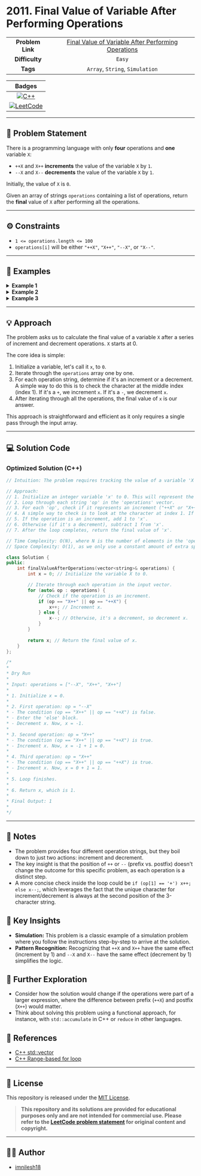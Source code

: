 # 2011. Final Value of Variable After Performing Operations

| | |
| :-: | :-: |
| **Problem Link** | [Final Value of Variable After Performing Operations](https://leetcode.com/problems/final-value-of-variable-after-performing-operations/description/) |
| **Difficulty** | `Easy` |
| **Tags** | `Array`, `String`, `Simulation` |

| **Badges** |
| :---: |
| [![C++](https://img.shields.io/badge/C%2B%2B-Solution-blue?style=for-the-badge&logo=cplusplus)](./solution.cpp) |
| [![LeetCode](https://img.shields.io/badge/LeetCode-Problem-yellow?style=for-the-badge&logo=leetcode)](https://leetcode.com/problems/final-value-of-variable-after-performing-operations/description/) |

---

## 📝 Problem Statement

There is a programming language with only **four** operations and **one** variable `X`:

-   `++X` and `X++` **increments** the value of the variable `X` by `1`.
-   `--X` and `X--` **decrements** the value of the variable `X` by `1`.

Initially, the value of `X` is `0`.

Given an array of strings `operations` containing a list of operations, return the **final** value of `X` after performing all the operations.

---

## ⚙️ Constraints

-   `1 <= operations.length <= 100`
-   `operations[i]` will be either `"++X"`, `"X++"`, `"--X"`, or `"X--"`.

---

## 🧪 Examples

<details>
<summary><strong>Example 1</strong></summary>

| Input | Output | Explanation |
| :--- | :--- | :--- |
| `operations = ["--X","X++","X++"]` | `1` | Initially, `X = 0`. <br> `--X`: `X` is decremented by 1, `X = 0 - 1 = -1`. <br> `X++`: `X` is incremented by 1, `X = -1 + 1 = 0`. <br> `X++`: `X` is incremented by 1, `X = 0 + 1 = 1`. |

</details>

<details>
<summary><strong>Example 2</strong></summary>

| Input | Output | Explanation |
| :--- | :--- | :--- |
| `operations = ["++X","++X","X++"]`| `3` | Initially, `X = 0`. <br> `++X`: `X` is incremented by 1, `X = 0 + 1 = 1`. <br> `++X`: `X` is incremented by 1, `X = 1 + 1 = 2`. <br> `X++`: `X` is incremented by 1, `X = 2 + 1 = 3`. |

</details>

<details>
<summary><strong>Example 3</strong></summary>

| Input | Output | Explanation |
| :--- | :--- | :--- |
| `operations = ["X++","++X","--X","X--"]`| `0` | Initially, `X = 0`. <br> `X++`: `X` is incremented by 1, `X = 0 + 1 = 1`. <br> `++X`: `X` is incremented by 1, `X = 1 + 1 = 2`. <br> `--X`: `X` is decremented by 1, `X = 2 - 1 = 1`. <br> `X--`: `X` is decremented by 1, `X = 1 - 1 = 0`. |

</details>

---

## 💡 Approach

The problem asks us to calculate the final value of a variable `X` after a series of increment and decrement operations. `X` starts at 0.

The core idea is simple:
1.  Initialize a variable, let's call it `x`, to `0`.
2.  Iterate through the `operations` array one by one.
3.  For each operation string, determine if it's an increment or a decrement. A simple way to do this is to check the character at the middle index (index 1). If it's a `+`, we increment `x`. If it's a `-`, we decrement `x`.
4.  After iterating through all the operations, the final value of `x` is our answer.

This approach is straightforward and efficient as it only requires a single pass through the input array.

---

## 💻 Solution Code

### Optimized Solution (C++)

```cpp
// Intuition: The problem requires tracking the value of a variable 'X' which is modified by a list of operations. We can simulate this by initializing a counter to zero and then iterating through the operations, adjusting the counter based on whether the operation is an increment or a decrement.

// Approach:
// 1. Initialize an integer variable 'x' to 0. This will represent the value of X.
// 2. Loop through each string 'op' in the 'operations' vector.
// 3. For each 'op', check if it represents an increment ("++X" or "X++") or a decrement ("--X" or "X--").
// 4. A simple way to check is to look at the character at index 1. If it's '+', it's an increment. If it's '-', it's a decrement.
// 5. If the operation is an increment, add 1 to 'x'.
// 6. Otherwise (if it's a decrement), subtract 1 from 'x'.
// 7. After the loop completes, return the final value of 'x'.

// Time Complexity: O(N), where N is the number of elements in the 'operations' array. We iterate through the array once.
// Space Complexity: O(1), as we only use a constant amount of extra space (the integer 'x').

class Solution {
public:
    int finalValueAfterOperations(vector<string>& operations) {
        int x = 0; // Initialize the variable X to 0.

        // Iterate through each operation in the input vector.
        for (auto& op : operations) {
            // Check if the operation is an increment.
            if (op == "X++" || op == "++X") {
                x++; // Increment x.
            } else {
                x--; // Otherwise, it's a decrement, so decrement x.
            }
        }
        
        return x; // Return the final value of x.
    }
};

/*
*
* Dry Run
*
* Input: operations = ["--X", "X++", "X++"]
*
* 1. Initialize x = 0.
*
* 2. First operation: op = "--X"
* - The condition (op == "X++" || op == "++X") is false.
* - Enter the 'else' block.
* - Decrement x. Now, x = -1.
*
* 3. Second operation: op = "X++"
* - The condition (op == "X++" || op == "++X") is true.
* - Increment x. Now, x = -1 + 1 = 0.
*
* 4. Third operation: op = "X++"
* - The condition (op == "X++" || op == "++X") is true.
* - Increment x. Now, x = 0 + 1 = 1.
*
* 5. Loop finishes.
*
* 6. Return x, which is 1.
*
* Final Output: 1
*
*/
```

---

## 📌 Notes

-   The problem provides four different operation strings, but they boil down to just two actions: increment and decrement.
-   The key insight is that the position of `++` or `--` (prefix vs. postfix) doesn't change the outcome for this specific problem, as each operation is a distinct step.
-   A more concise check inside the loop could be `if (op[1] == '+') x++; else x--;`, which leverages the fact that the unique character for increment/decrement is always at the second position of the 3-character string.

## 🔑 Key Insights

-   **Simulation:** This problem is a classic example of a simulation problem where you follow the instructions step-by-step to arrive at the solution.
-   **Pattern Recognition:** Recognizing that `++X` and `X++` have the same effect (increment by 1) and `--X` and `X--` have the same effect (decrement by 1) simplifies the logic.

## 🚀 Further Exploration

-   Consider how the solution would change if the operations were part of a larger expression, where the difference between prefix (`++X`) and postfix (`X++`) would matter.
-   Think about solving this problem using a functional approach, for instance, with `std::accumulate` in C++ or `reduce` in other languages.

## 🔗 References

-   [C++ std::vector](https://en.cppreference.com/w/cpp/container/vector)
-   [C++ Range-based for loop](https://en.cppreference.com/w/cpp/language/range-for)

---

## 📄 License

This repository is released under the [MIT License](./LICENSE).

> **This repository and its solutions are provided for educational purposes only and are not intended for commercial use. Please refer to the [LeetCode problem statement](https://leetcode.com/problems/final-value-of-variable-after-performing-operations/) for original content and copyright.**

---

## 👨‍💻 Author

-   [imnilesh18](https://github.com/imnilesh18)